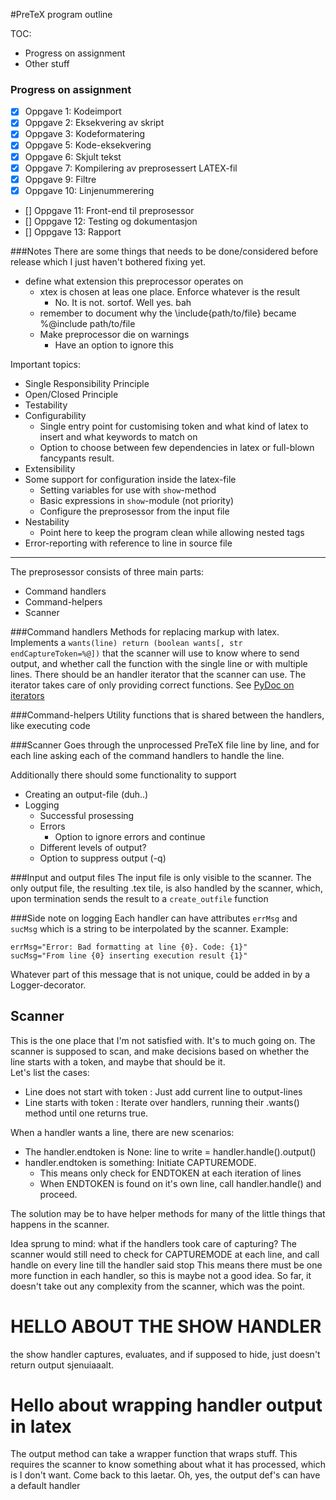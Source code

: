 #PreTeX program outline

TOC:
  - Progress on assignment
  - Other stuff

### Progress on assignment

- [x] Oppgave 1: Kodeimport
- [x] Oppgave 2: Eksekvering av skript
- [x] Oppgave 3: Kodeformatering
- [x] Oppgave 5: Kode-eksekvering
- [x] Oppgave 6: Skjult tekst
- [x] Oppgave 7: Kompilering av preprosessert LATEX-fil
- [x] Oppgave 9: Filtre
- [x] Oppgave 10: Linjenummerering
- [] Oppgave 11: Front-end til preprosessor
- [] Oppgave 12: Testing og dokumentasjon
- [] Oppgave 13: Rapport

###Notes
There are some things that needs to be done/considered before release
which I just haven't bothered fixing yet.

* define what extension this preprocessor operates on
  * xtex is chosen at leas one place. Enforce whatever is the result
    * No. It is not. sortof. Well yes. bah
  * remember to document why the \include{path/to/file} became
    %@include path/to/file
  * Make preprocessor die on warnings
    * Have an option to ignore this


Important topics:
* Single Responsibility Principle
* Open/Closed Principle
* Testability
* Configurability
  * Single entry point for customising token and
    what kind of latex to insert and what keywords
    to match on
  * Option to choose between few dependencies in latex
    or full-blown fancypants result.
* Extensibility
* Some support for configuration inside the latex-file
  * Setting variables for use with `show`-method
  * Basic expressions in `show`-module (not priority)
  * Configure the preprosessor from the input file
* Nestability
  * Point here to keep the program clean while
    allowing nested tags
* Error-reporting with reference to line in source file

--------------------------------------------------------

The preprosessor consists of three main parts:
  * Command handlers
  * Command-helpers
  * Scanner

###Command handlers
Methods for replacing markup with latex.
Implements a `wants(line) return (boolean wants[, str endCaptureToken=%@])` that the
scanner will use to know where to send output, and whether call
the function with the single line or with multiple lines.
There should be an handler iterator that the scanner can use.
The iterator takes care of only providing correct functions.
See [PyDoc on iterators](https://docs.python.org/2/tutorial/classes.html#iterators)

###Command-helpers
Utility functions that is shared between the handlers,
like executing code

###Scanner
Goes through the unprocessed PreTeX file line by line,
and for each line asking each of the command handlers
to handle the line.


Additionally there should some functionality to support

  * Creating an output-file (duh..)
  * Logging
    * Successful prosessing
    * Errors
      * Option to ignore errors and continue
    * Different levels of output?
    * Option to suppress output (-q)


###Input and output files
The input file is only visible to the scanner.
The only output file, the resulting .tex tile,
is also handled by the scanner, which, upon
termination sends the result to a `create_outfile`
function


###Side note on logging
  Each handler can have attributes `errMsg` and
  `sucMsg` which is a string to be interpolated
  by the scanner.
  Example:
```
errMsg="Error: Bad formatting at line {0}. Code: {1}"
sucMsg="From line {0} inserting execution result {1}"
```
Whatever part of this message that is not unique,
could be added in by a Logger-decorator.


## Scanner
This is the one place that I'm not satisfied with.
It's to much going on.
The scanner is supposed to scan, and make decisions
based on whether the line starts with a token, and maybe
that should be it.  
Let's list the cases:

* Line does not start with token : Just add current line to output-lines
* Line starts with token : Iterate over handlers, running their .wants()
method until one returns true.

When a handler wants a line, there are new scenarios:  
* The handler.endtoken is None: line to write = handler.handle().output()
* handler.endtoken is something: Initiate CAPTUREMODE.
  * This means only check for ENDTOKEN at each iteration of lines
  * When ENDTOKEN is found on it's own line, call handler.handle()
    and proceed.


The solution may be to have helper methods for many of the little
things that happens in the scanner.



Idea sprung to mind: what if the handlers took care of capturing?
The scanner would still need to check for CAPTUREMODE at each line,
and call handle on every line till the handler said stop
This means there must be one more function in each handler, so this
is maybe not a good idea. So far, it doesn't take out any complexity
from the scanner, which was the point.




# HELLO ABOUT THE SHOW HANDLER
the show handler captures, evaluates, and if
supposed to hide, just doesn't return output
sjenuiaaalt.


# Hello about wrapping handler output in latex
The output method can take a wrapper function
that wraps stuff. This requires the scanner to
know something about what it has processed, which
is I don't want. Come back to this laetar.
Oh, yes, the output def's can have a default handler
